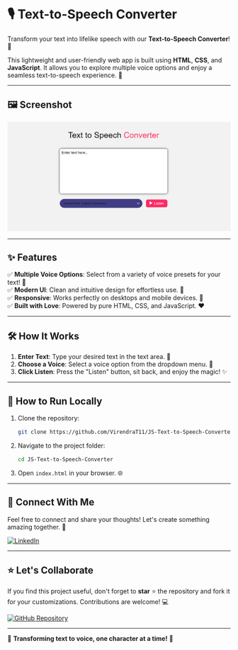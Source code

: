 # 🎙️ Text-to-Speech Converter

Transform your text into lifelike speech with our **Text-to-Speech Converter**! 🚀

This lightweight and user-friendly web app is built using **HTML**, **CSS**, and **JavaScript**. It allows you to explore multiple voice options and enjoy a seamless text-to-speech experience. 🌟

---

## 🖼️ Screenshot

![Text-to-Speech Converter](https://github.com/VirendraT11/JS-Text-to-Speech-Converter/blob/main/Screenshot%202024-11-17%20193059.png)

---

## ✨ Features

✅ **Multiple Voice Options**: Select from a variety of voice presets for your text! 🎵  
✅ **Modern UI**: Clean and intuitive design for effortless use. 🎨  
✅ **Responsive**: Works perfectly on desktops and mobile devices. 📱  
✅ **Built with Love**: Powered by pure HTML, CSS, and JavaScript. ❤️

---

## 🛠️ How It Works

1. **Enter Text**: Type your desired text in the text area. 📝  
2. **Choose a Voice**: Select a voice option from the dropdown menu. 🎤  
3. **Click Listen**: Press the "Listen" button, sit back, and enjoy the magic! ✨  

---

## 📂 How to Run Locally

1. Clone the repository:  
   ```bash
   git clone https://github.com/VirendraT11/JS-Text-to-Speech-Converter.git
   ```
2. Navigate to the project folder:  
   ```bash
   cd JS-Text-to-Speech-Converter
   ```
3. Open `index.html` in your browser. 🌐  

---

## 🤝 Connect With Me

Feel free to connect and share your thoughts! Let's create something amazing together. 🚀  

[![LinkedIn](https://img.shields.io/badge/LinkedIn-Virendra%20Tambavekar-blue?style=for-the-badge&logo=linkedin)](https://www.linkedin.com/in/virendra-tambavekar-74a384257/)  

---

## ⭐ Let's Collaborate  

If you find this project useful, don't forget to **star** ⭐ the repository and fork it for your customizations. Contributions are welcome! 💻  

[![GitHub Repository](https://img.shields.io/badge/GitHub-Visit_Repo-black?style=for-the-badge&logo=github)](https://github.com/VirendraT11/JS-Text-to-Speech-Converter)  

---

🚀 **Transforming text to voice, one character at a time!** 🌟  
